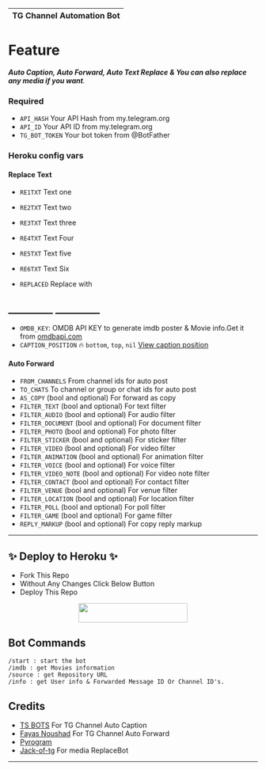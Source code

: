| TG Channel Automation Bot
|----

# Feature
<i><b>Auto Caption, Auto Forward, Auto Text Replace & You can also replace any media if you want</b>.</i>

### Required

- `API_HASH` Your API Hash from my.telegram.org
- `API_ID` Your API ID from my.telegram.org
- `TG_BOT_TOKEN` Your bot token from @BotFather

### Heroku config vars

#### Replace Text
- `RE1TXT` Text one
- `RE2TXT` Text two
- `RE3TXT` Text three
- `RE4TXT` Text Four
- `RE5TXT` Text five
- `RE6TXT` Text Six

- `REPLACED` Replace with
## _________    _________
- `OMDB_KEY`: OMDB API KEY to generate imdb poster & Movie info.Get it from [omdbapi.com](http://www.omdbapi.com/apikey.aspx)
- `CAPTION_POSITION` 🔥 ``bottom``, ``top``, ``nil`` [View caption position](https://telegra.ph/file/264ab5cc8bb1e2fc9f430.jpg)
#### Auto Forward
- `FROM_CHANNELS` From channel ids for auto post
- `TO_CHATS` To channel or group or chat ids for auto post
- `AS_COPY` (bool and optional) For forward as copy
- `FILTER_TEXT` (bool and optional) For text filter
- `FILTER_AUDIO` (bool and optional) For audio filter
- `FILTER_DOCUMENT` (bool and optional) For document filter
- `FILTER_PHOTO` (bool and optional) For photo filter
- `FILTER_STICKER` (bool and optional) For sticker filter
- `FILTER_VIDEO` (bool and optional) For video filter
- `FILTER_ANIMATION` (bool and optional) For animation filter
- `FILTER_VOICE` (bool and optional) For voice filter
- `FILTER_VIDEO_NOTE` (bool and optional) For video note filter
- `FILTER_CONTACT` (bool and optional) For contact filter
- `FILTER_VENUE` (bool and optional) For venue filter
- `FILTER_LOCATION` (bool and optional) For location filter
- `FILTER_POLL` (bool and optional) For poll filter
- `FILTER_GAME` (bool and optional) For game filter
- `REPLY_MARKUP` (bool and optional) For copy reply markup

---
## ✨ Deploy to Heroku ✨
- Fork This Repo
- Without Any Changes Click Below Button 
- Deploy This Repo

<p align="center"><a href="https://heroku.com/deploy?template=https://github.com/lx575/Channel-Automation-V2"> <img src="https://img.shields.io/badge/Deploy%20To%20Heroku-black?style=for-the-badge&logo=heroku"width="220"height="38.45"/></a></p>

## Bot Commands
```
/start : start the bot
/imdb : get Movies information
/source : get Repository URL
/info : get User info & Forwarded Message ID Or Channel ID's.
```

## Credits
- [ TS BOTS](https://github.com/Ts-Bots) For TG Channel Auto Caption
- [Fayas Noushad](https://github.com/FayasNoushad) For TG Channel Auto Forward
- [Pyrogram](https://github.com/pyrogram/pyrogram)
- [Jack-of-tg](https://github.com/Jack-of-tg) For media ReplaceBot
---
